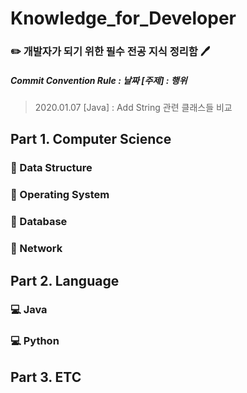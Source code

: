 # Knowledge_for_Developer
### ✏️ 개발자가 되기 위한 필수 전공 지식 정리함 🖊

##### Commit Convention Rule : 날짜 [주제] : 행위
> 2020.01.07 [Java] : Add String 관련 클래스들 비교


## Part 1. Computer Science

### 📒 Data Structure

### 📕 Operating System

### 📗 Database

### 📘 Network

## Part 2. Language

### 💻 Java

### 💻 Python

## Part 3. ETC
